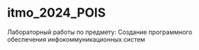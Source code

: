 # itmo_2024_POIS
Лабораторный работы по предмету: Создание программного обеспечения инфокоммуникационных систем
